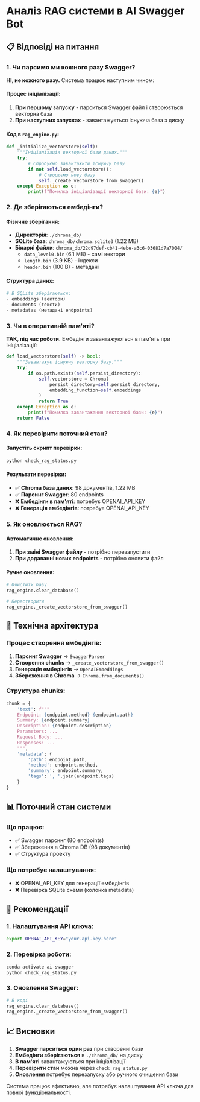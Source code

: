 # Аналіз RAG системи в AI Swagger Bot

## 📋 Відповіді на питання

### 1. Чи парсимо ми кожного разу Swagger?

**НІ, не кожного разу.** Система працює наступним чином:

#### Процес ініціалізації:
1. **При першому запуску** - парситься Swagger файл і створюється векторна база
2. **При наступних запусках** - завантажується існуюча база з диску

#### Код в `rag_engine.py`:
```python
def _initialize_vectorstore(self):
    """Ініціалізація векторної бази даних."""
    try:
        # Спробуємо завантажити існуючу базу
        if not self.load_vectorstore():
            # Створюємо нову базу
            self._create_vectorstore_from_swagger()
    except Exception as e:
        print(f"Помилка ініціалізації векторної бази: {e}")
```

### 2. Де зберігаються ембедінги?

#### Фізичне зберігання:
- **Директорія**: `./chroma_db/`
- **SQLite база**: `chroma_db/chroma.sqlite3` (1.22 MB)
- **Бінарні файли**: `chroma_db/22d97def-cb41-4ebe-a3c6-03681d7a7004/`
  - `data_level0.bin` (6.1 MB) - самі вектори
  - `length.bin` (3.9 KB) - індекси
  - `header.bin` (100 B) - метадані

#### Структура даних:
```python
# В SQLite зберігаються:
- embeddings (вектори)
- documents (тексти)
- metadatas (метадані endpoints)
```

### 3. Чи в оперативній пам'яті?

**ТАК, під час роботи.** Ембедінги завантажуються в пам'ять при ініціалізації:

```python
def load_vectorstore(self) -> bool:
    """Завантажує існуючу векторну базу."""
    try:
        if os.path.exists(self.persist_directory):
            self.vectorstore = Chroma(
                persist_directory=self.persist_directory,
                embedding_function=self.embeddings
            )
            return True
    except Exception as e:
        print(f"Помилка завантаження векторної бази: {e}")
    return False
```

### 4. Як перевірити поточний стан?

#### Запустіть скрипт перевірки:
```bash
python check_rag_status.py
```

#### Результати перевірки:
- ✅ **Chroma база даних**: 98 документів, 1.22 MB
- ✅ **Парсинг Swagger**: 80 endpoints
- ❌ **Ембедінги в пам'яті**: потребує OPENAI_API_KEY
- ❌ **Генерація ембедінгів**: потребує OPENAI_API_KEY

### 5. Як оновлюється RAG?

#### Автоматичне оновлення:
1. **При зміні Swagger файлу** - потрібно перезапустити
2. **При додаванні нових endpoints** - потрібно оновити файл

#### Ручне оновлення:
```python
# Очистити базу
rag_engine.clear_database()

# Перестворити
rag_engine._create_vectorstore_from_swagger()
```

## 🔧 Технічна архітектура

### Процес створення ембедінгів:

1. **Парсинг Swagger** → `SwaggerParser`
2. **Створення chunks** → `_create_vectorstore_from_swagger()`
3. **Генерація ембедінгів** → `OpenAIEmbeddings`
4. **Збереження в Chroma** → `Chroma.from_documents()`

### Структура chunks:
```python
chunk = {
    'text': f"""
    Endpoint: {endpoint.method} {endpoint.path}
    Summary: {endpoint.summary}
    Description: {endpoint.description}
    Parameters: ...
    Request Body: ...
    Responses: ...
    """,
    'metadata': {
        'path': endpoint.path,
        'method': endpoint.method,
        'summary': endpoint.summary,
        'tags': ', '.join(endpoint.tags)
    }
}
```

## 📊 Поточний стан системи

### Що працює:
- ✅ Swagger парсинг (80 endpoints)
- ✅ Збереження в Chroma DB (98 документів)
- ✅ Структура проекту

### Що потребує налаштування:
- ❌ OPENAI_API_KEY для генерації ембедінгів
- ❌ Перевірка SQLite схеми (колонка metadata)

## 🚀 Рекомендації

### 1. Налаштування API ключа:
```bash
export OPENAI_API_KEY="your-api-key-here"
```

### 2. Перевірка роботи:
```bash
conda activate ai-swagger
python check_rag_status.py
```

### 3. Оновлення Swagger:
```python
# В коді
rag_engine.clear_database()
rag_engine._create_vectorstore_from_swagger()
```

## 📈 Висновки

1. **Swagger парситься один раз** при створенні бази
2. **Ембедінги зберігаються** в `./chroma_db/` на диску
3. **В пам'яті** завантажуються при ініціалізації
4. **Перевірити стан** можна через `check_rag_status.py`
5. **Оновлення** потребує перезапуску або ручного очищення бази

Система працює ефективно, але потребує налаштування API ключа для повної функціональності.
